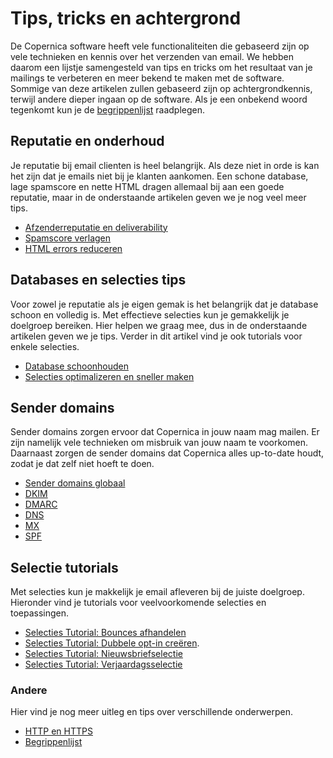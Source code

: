 # Tips, tricks en achtergrond

De Copernica software heeft vele functionaliteiten die gebaseerd zijn op 
vele technieken en kennis over het verzenden van email. We hebben daarom 
een lijstje samengesteld van tips en tricks om het resultaat van je mailings 
te verbeteren en meer bekend te maken met de software. Sommige van deze 
artikelen zullen gebaseerd zijn op achtergrondkennis, terwijl andere dieper 
ingaan op de software. Als je een onbekend woord tegenkomt kun je de 
[begrippenlijst](./definitions) raadplegen.

## Reputatie en onderhoud

Je reputatie bij email clienten is heel belangrijk. Als deze niet in orde 
is kan het zijn dat je emails niet bij je klanten aankomen. Een schone 
database, lage spamscore en nette HTML dragen allemaal bij aan een goede 
reputatie, maar in de onderstaande artikelen geven we je nog veel meer tips.

* [Afzenderreputatie en deliverability](./sender-reputation)
* [Spamscore verlagen](./some-tips-to-lower-your-email-spam-score)
* [HTML errors reduceren](./reducing-html-errors)

## Databases en selecties tips

Voor zowel je reputatie als je eigen gemak is het belangrijk dat je 
database schoon en volledig is. Met effectieve selecties kun je gemakkelijk 
je doelgroep bereiken. Hier helpen we graag mee, dus in de onderstaande 
artikelen geven we je tips. Verder in dit artikel vind je ook tutorials 
voor enkele selecties.

* [Database schoonhouden](./database-maintenance)
* [Selecties optimalizeren en sneller maken](./selections-optimization)

## Sender domains

Sender domains zorgen ervoor dat Copernica in jouw naam mag mailen. Er zijn 
namelijk vele technieken om misbruik van jouw naam te voorkomen. Daarnaast 
zorgen de sender domains dat Copernica alles up-to-date houdt, zodat 
je dat zelf niet hoeft te doen.

* [Sender domains globaal](./sender-domains)
* [DKIM](./dkim)
* [DMARC](./dmarc)
* [DNS](./dns)
* [MX](./mx)
* [SPF](./spf)

## Selectie tutorials

Met selecties kun je makkelijk je email afleveren bij de juiste doelgroep. 
Hieronder vind je tutorials voor veelvoorkomende selecties en toepassingen.

* [Selecties Tutorial: Bounces afhandelen](./tutorial-automatically-process-bounces) 
* [Selecties Tutorial: Dubbele opt-in creëren](create-a-double-optin-for-new-subscribers).
* [Selecties Tutorial: Nieuwsbriefselectie](./create-a-mailing-list)
* [Selecties Tutorial: Verjaardagsselectie](./how-to-create-a-birthday-selection)

### Andere

Hier vind je nog meer uitleg en tips over verschillende onderwerpen.

* [HTTP en HTTPS](./http-https)
* [Begrippenlijst](./definitions)

